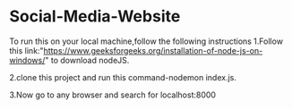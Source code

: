 # Social-Media-Website
To run this on your local machine,follow the following instructions
1.Follow this link:"https://www.geeksforgeeks.org/installation-of-node-js-on-windows/" to download nodeJS.


2.clone this project and run this command-nodemon index.js.


3.Now go to any browser and search for localhost:8000
